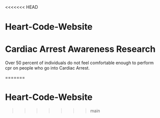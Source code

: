 <<<<<<< HEAD
# Heart-Code-Website<h1>Cardiac Arrest Awareness Research </h1><p>Over 50 percent of individuals do not feel comfortable enough to perform cpr on people who go into Cardiac Arrest. </p>
=======
# Heart-Code-Website

>>>>>>> main
